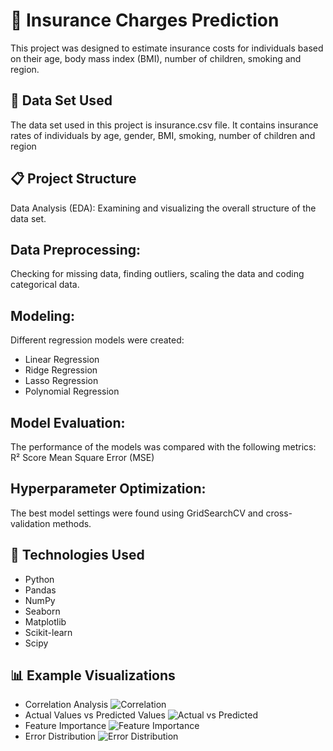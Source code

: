 # 📁 Insurance Charges Prediction
This project was designed to estimate insurance costs for individuals based on their age, body mass index (BMI), number of children, smoking and region.

## 📄 Data Set Used
The data set used in this project is insurance.csv file.
It contains insurance rates of individuals by age, gender, BMI, smoking, number of children and region

## 📋 Project Structure
Data Analysis (EDA):
Examining and visualizing the overall structure of the data set.

## Data Preprocessing:
Checking for missing data, finding outliers, scaling the data and coding categorical data.

## Modeling:
Different regression models were created:
* Linear Regression
* Ridge Regression
* Lasso Regression
* Polynomial Regression

## Model Evaluation:
The performance of the models was compared with the following metrics:
R² Score
Mean Square Error (MSE)

## Hyperparameter Optimization:
The best model settings were found using GridSearchCV and cross-validation methods.

## 🔧 Technologies Used
* Python 
* Pandas
* NumPy
* Seaborn
* Matplotlib
* Scikit-learn
* Scipy

## 📊 Example Visualizations
* Correlation Analysis
  ![Correlation](images/correlation.png)
* Actual Values vs Predicted Values
  ![Actual vs Predicted](images/actual-values-vs-predicted-values.png)
* Feature Importance
  ![Feature Importance](images/feature-importance.png)
* Error Distribution
  ![Error Distribution](images/error-distribution.png)
  
